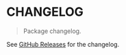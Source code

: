 # CHANGELOG

> Package changelog.

See [GitHub Releases](https://github.com/stdlib-js/stats-base-dcuminabs/releases) for the changelog.